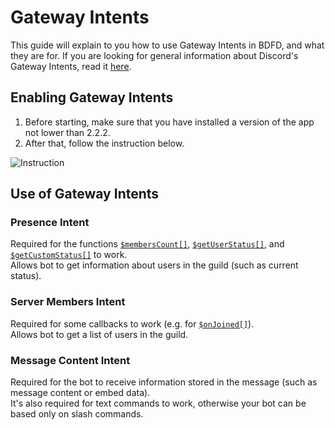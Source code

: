 # Gateway Intents
This guide will explain to you how to use Gateway Intents in BDFD, and what they are for.
If you are looking for general information about Discord's Gateway Intents, read it [here](https://discord.com/developers/docs/topics/gateway#gateway-intents).

## Enabling Gateway Intents
1. Before starting, make sure that you have installed a version of the app not lower than 2.2.2.
2. After that, follow the instruction below.

![Instruction](https://user-images.githubusercontent.com/70456337/199396053-706bc3a5-fc19-4f03-b40f-9cf13755750c.gif)


## Use of Gateway Intents
### Presence Intent
Required for the functions [`$membersCount[]`](../bdscript/membersCount.md#second-usage), [`$getUserStatus[]`](../bdscript/getUserStatus.md), and [`$getCustomStatus[]`](../bdscript/getCustomStatus.md) to work.\
Allows bot to get information about users in the guild (such as current status).

### Server Members Intent
Required for some callbacks to work (e.g. for [`$onJoined[]`](../callbacks/onJoined.md)).\
Allows bot to get a list of users in the guild.

### Message Content Intent
Required for the bot to receive information stored in the message (such as message content or embed data).\
It's also required for text commands to work, otherwise your bot can be based only on slash commands.
